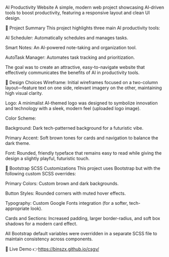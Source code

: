 AI Productivity Website
A simple, modern web project showcasing AI-driven tools to boost productivity, featuring a responsive layout and clean UI design.

📝 Project Summary
This project highlights three main AI productivity tools:

AI Scheduler: Automatically schedules and manages tasks.

Smart Notes: An AI-powered note-taking and organization tool.

AutoTask Manager: Automates task tracking and prioritization.

The goal was to create an attractive, easy-to-navigate website that effectively communicates the benefits of AI in productivity tools.

🎨 Design Choices
Wireframe:
Initial wireframes focused on a two-column layout—feature text on one side, relevant imagery on the other, maintaining high visual clarity.

Logo:
A minimalist AI-themed logo was designed to symbolize innovation and technology with a sleek, modern feel (uploaded logo image).

Color Scheme:

Background: Dark tech-patterned background for a futuristic vibe.

Primary Accent: Soft brown tones for cards and navigation to balance the dark theme.

Font: Rounded, friendly typeface that remains easy to read while giving the design a slightly playful, futuristic touch.

🎨 Bootstrap SCSS Customizations
This project uses Bootstrap but with the following custom SCSS overrides:

Primary Colors: Custom brown and dark backgrounds.

Button Styles: Rounded corners with muted hover effects.

Typography: Custom Google Fonts integration (for a softer, tech-appropriate look).

Cards and Sections: Increased padding, larger border-radius, and soft box shadows for a modern card effect.

All Bootstrap default variables were overridden in a separate SCSS file to maintain consistency across components.

🚀 Live Demo
👉https://binszx.github.io/csgv/



